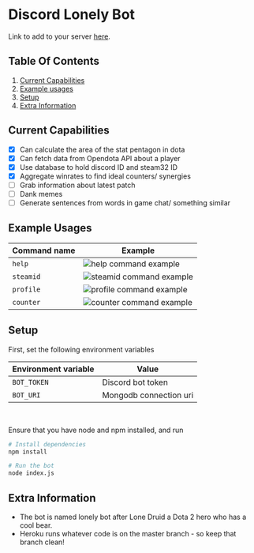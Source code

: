 # Discord Lonely Bot

Link to add to your server [here](https://discord.com/oauth2/authorize?client_id=647044127313362980&scope=bot&permissions=0).

## Table Of Contents
1. [Current Capabilities](#Current_Capabilties)
2. [Example usages](#Example_Usages)
3. [Setup](#Setup)
4. [Extra Information](#Extra_Information)


## Current Capabilities <a name="Current_Capabilties"></a>
- [x] Can calculate the area of the stat pentagon in dota
- [x] Can fetch data from Opendota API about a player
- [x] Use database to hold discord ID and steam32 ID
- [x] Aggregate winrates to find ideal counters/ synergies
- [ ] Grab information about latest patch
- [ ] Dank memes
- [ ] Generate sentences from words in game chat/ something similar

## Example Usages <a name="Example_Usages"></a>
| Command name | Example |
|---|---|
|`help`|![help command example](https://i.imgur.com/zCcqlml.png)|
|`steamid`|![steamid command example](https://i.imgur.com/ZK8Z1uQ.png)|
|`profile`|![profile command example](https://i.imgur.com/IV3vjnS.png)|
|`counter`|![counter command example](https://i.imgur.com/wKw4LZg.png)|


## Setup <a name="Setup"></a>
First, set the following environment variables 

|Environment variable|Value|
|---|---|
| `BOT_TOKEN`| Discord bot token |
| `BOT_URI` | Mongodb connection uri | 
</br>

Ensure that you have node and npm installed, and run
```bash
# Install dependencies
npm install

# Run the bot
node index.js
```

## Extra Information <a name="Extra_Information"></a>
- The bot is named lonely bot after Lone Druid a Dota 2 hero who has a cool bear.
- Heroku runs whatever code is on the master branch - so keep that branch clean!
